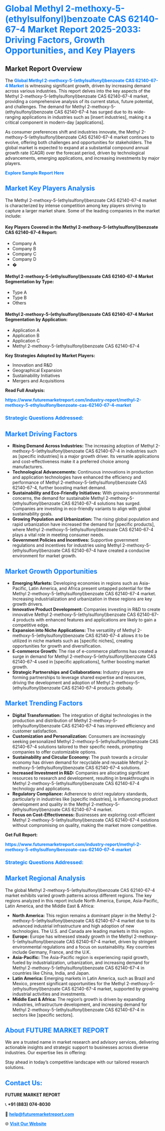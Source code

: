 <h1 style="color: #007BFF;">Global Methyl 2-methoxy-5-(ethylsulfonyl)benzoate CAS 62140-67-4 Market Report 2025-2033: Driving Factors, Growth Opportunities, and Key Players</h1>

<section id="overview">
<h2>Market Report Overview</h2>
<p>The <a href="https://www.futuremarketreport.com/industry-report/methyl-2-methoxy-5-ethylsulfonylbenzoate-cas-62140-67-4-market" style="color: #007BFF; text-decoration: none;"><strong>Global Methyl 2-methoxy-5-(ethylsulfonyl)benzoate CAS 62140-67-4 Market</strong></a> is witnessing significant growth, driven by increasing demand across various industries. This report delves into the key aspects of the Methyl 2-methoxy-5-(ethylsulfonyl)benzoate CAS 62140-67-4 market, providing a comprehensive analysis of its current status, future potential, and challenges. The demand for Methyl 2-methoxy-5-(ethylsulfonyl)benzoate CAS 62140-67-4 has surged due to its wide-ranging applications in industries such as [insert industries], making it a critical component in modern-day [applications].</p>
<p>As consumer preferences shift and industries innovate, the Methyl 2-methoxy-5-(ethylsulfonyl)benzoate CAS 62140-67-4 market continues to evolve, offering both challenges and opportunities for stakeholders. The global market is expected to expand at a substantial compound annual growth rate (CAGR) over the forecast period, driven by technological advancements, emerging applications, and increasing investments by major players.</p>
</section>

<section id="overview">
<p><a href="https://www.futuremarketreport.com/request-sample/reportId=113011" style="color: #007BFF; text-decoration: none;"><strong>Explore Sample Report Here</strong></a></p>
</section>

<section id="key-players">
<h2 style="color: #007BFF;">Market Key Players Analysis</h2>
<p>The Methyl 2-methoxy-5-(ethylsulfonyl)benzoate CAS 62140-67-4 market is characterized by intense competition among key players striving to capture a larger market share. Some of the leading companies in the market include:</p>
<h4>Key Players Covered in the Methyl 2-methoxy-5-(ethylsulfonyl)benzoate CAS 62140-67-4 Report:</h4>
<ul><li>Company A</li><li>Company B</li><li>Company C</li><li>Company D</li><li>�</li></ul>
<h4>Methyl 2-methoxy-5-(ethylsulfonyl)benzoate CAS 62140-67-4 Market Segmentation by Type:</h4>
<ul><li>Type A</li><li>Type B</li><li>Others</li></ul>

<h4>Methyl 2-methoxy-5-(ethylsulfonyl)benzoate CAS 62140-67-4 Market Segmentation by Application:</h4>
<ul><li>Application A</li><li>Application B</li><li>Application C</li><li>Methyl 2-methoxy-5-(ethylsulfonyl)benzoate CAS 62140-67-4</li></ul>
<p><strong>Key Strategies Adopted by Market Players:</strong></p>
<ul>
<li>Innovation and R&D</li>
<li>Geographical Expansion</li>
<li>Sustainability Initiatives</li>
<li>Mergers and Acquisitions</li>
</ul>
</section>

<section>
<p><strong>Read Full Analysis: </strong></p><a href="https://www.futuremarketreport.com/industry-report/methyl-2-methoxy-5-ethylsulfonylbenzoate-cas-62140-67-4-market" style="color: #007BFF; text-decoration: none;"><strong>https://www.futuremarketreport.com/industry-report/methyl-2-methoxy-5-ethylsulfonylbenzoate-cas-62140-67-4-market</strong></a>
<h3 style="color: #007BFF;">Strategic Questions Addressed:</h3>
</section>

<section id="driving-factors">
<h2 style="color: #007BFF;">Market Driving Factors</h2>
<ul>
<li><strong>Rising Demand Across Industries:</strong> The increasing adoption of Methyl 2-methoxy-5-(ethylsulfonyl)benzoate CAS 62140-67-4 in industries such as [specific industries] is a major growth driver. Its versatile applications and cost-effectiveness make it a preferred choice among manufacturers.</li>
<li><strong>Technological Advancements:</strong> Continuous innovations in production and application technologies have enhanced the efficiency and performance of Methyl 2-methoxy-5-(ethylsulfonyl)benzoate CAS 62140-67-4, further boosting market demand.</li>
<li><strong>Sustainability and Eco-Friendly Initiatives:</strong> With growing environmental concerns, the demand for sustainable Methyl 2-methoxy-5-(ethylsulfonyl)benzoate CAS 62140-67-4 solutions has surged. Companies are investing in eco-friendly variants to align with global sustainability goals.</li>
<li><strong>Growing Population and Urbanization:</strong> The rising global population and rapid urbanization have increased the demand for [specific products], where Methyl 2-methoxy-5-(ethylsulfonyl)benzoate CAS 62140-67-4 plays a vital role in meeting consumer needs.</li>
<li><strong>Government Policies and Incentives:</strong> Supportive government regulations and incentives for industries using Methyl 2-methoxy-5-(ethylsulfonyl)benzoate CAS 62140-67-4 have created a conducive environment for market growth.</li>
</ul>
</section>

<section id="growth-opportunities">
<h2 style="color: #007BFF;">Market Growth Opportunities</h2>
<ul>
<li><strong>Emerging Markets:</strong> Developing economies in regions such as Asia-Pacific, Latin America, and Africa present untapped potential for the Methyl 2-methoxy-5-(ethylsulfonyl)benzoate CAS 62140-67-4 market. Increasing industrialization and urbanization in these regions are key growth drivers.</li>
<li><strong>Innovative Product Development:</strong> Companies investing in R&D to create innovative Methyl 2-methoxy-5-(ethylsulfonyl)benzoate CAS 62140-67-4 products with enhanced features and applications are likely to gain a competitive edge.</li>
<li><strong>Expansion into Niche Applications:</strong> The versatility of Methyl 2-methoxy-5-(ethylsulfonyl)benzoate CAS 62140-67-4 allows it to be utilized in niche markets such as [specific niches], creating opportunities for growth and diversification.</li>
<li><strong>E-commerce Growth:</strong> The rise of e-commerce platforms has created a surge in demand for Methyl 2-methoxy-5-(ethylsulfonyl)benzoate CAS 62140-67-4 used in [specific applications], further boosting market growth.</li>
<li><strong>Strategic Partnerships and Collaborations:</strong> Industry players are forming partnerships to leverage shared expertise and resources, driving the development and adoption of Methyl 2-methoxy-5-(ethylsulfonyl)benzoate CAS 62140-67-4 products globally.</li>
</ul>
</section>

<section id="trending-factors">
<h2 style="color: #007BFF;">Market Trending Factors</h2>
<ul>
<li><strong>Digital Transformation:</strong> The integration of digital technologies in the production and distribution of Methyl 2-methoxy-5-(ethylsulfonyl)benzoate CAS 62140-67-4 has improved efficiency and customer satisfaction.</li>
<li><strong>Customization and Personalization:</strong> Consumers are increasingly seeking personalized Methyl 2-methoxy-5-(ethylsulfonyl)benzoate CAS 62140-67-4 solutions tailored to their specific needs, prompting companies to offer customizable options.</li>
<li><strong>Sustainability and Circular Economy:</strong> The push towards a circular economy has driven demand for recyclable and reusable Methyl 2-methoxy-5-(ethylsulfonyl)benzoate CAS 62140-67-4 solutions.</li>
<li><strong>Increased Investment in R&D:</strong> Companies are allocating significant resources to research and development, resulting in breakthroughs in Methyl 2-methoxy-5-(ethylsulfonyl)benzoate CAS 62140-67-4 technology and applications.</li>
<li><strong>Regulatory Compliance:</strong> Adherence to strict regulatory standards, particularly in industries like [specific industries], is influencing product development and quality in the Methyl 2-methoxy-5-(ethylsulfonyl)benzoate CAS 62140-67-4 market.</li>
<li><strong>Focus on Cost-Effectiveness:</strong> Businesses are exploring cost-efficient Methyl 2-methoxy-5-(ethylsulfonyl)benzoate CAS 62140-67-4 solutions without compromising on quality, making the market more competitive.</li>
</ul>
</section>

<section>
<p><strong>Get Full Report: </strong></p><a href="https://www.futuremarketreport.com/industry-report/methyl-2-methoxy-5-ethylsulfonylbenzoate-cas-62140-67-4-market" style="color: #007BFF; text-decoration: none;"><strong>https://www.futuremarketreport.com/industry-report/methyl-2-methoxy-5-ethylsulfonylbenzoate-cas-62140-67-4-market</strong></a>
<h3 style="color: #007BFF;">Strategic Questions Addressed:</h3>
</section>


<section id="regional-analysis">
<h2 style="color: #007BFF;">Market Regional Analysis</h2>
<p>The global Methyl 2-methoxy-5-(ethylsulfonyl)benzoate CAS 62140-67-4 market exhibits varied growth patterns across different regions. The key regions analyzed in this report include North America, Europe, Asia-Pacific, Latin America, and the Middle East & Africa:</p>
<ul>
<li><strong>North America:</strong> This region remains a dominant player in the Methyl 2-methoxy-5-(ethylsulfonyl)benzoate CAS 62140-67-4 market due to its advanced industrial infrastructure and high adoption of new technologies. The U.S. and Canada are leading markets in this region.</li>
<li><strong>Europe:</strong> Europe has witnessed steady growth in the Methyl 2-methoxy-5-(ethylsulfonyl)benzoate CAS 62140-67-4 market, driven by stringent environmental regulations and a focus on sustainability. Key countries include Germany, France, and the U.K.</li>
<li><strong>Asia-Pacific:</strong> The Asia-Pacific region is experiencing rapid growth, fueled by industrialization, urbanization, and increasing demand for Methyl 2-methoxy-5-(ethylsulfonyl)benzoate CAS 62140-67-4 in countries like China, India, and Japan.</li>
<li><strong>Latin America:</strong> Emerging markets in Latin America, such as Brazil and Mexico, present significant opportunities for the Methyl 2-methoxy-5-(ethylsulfonyl)benzoate CAS 62140-67-4 market, supported by growing industrial activities and investments.</li>
<li><strong>Middle East & Africa:</strong> The region’s growth is driven by expanding industries, infrastructure development, and increasing demand for Methyl 2-methoxy-5-(ethylsulfonyl)benzoate CAS 62140-67-4 in sectors like [specific sectors].</li>
</ul>
</section>

<footer>
<h2 style="color: #007BFF;">About FUTURE MARKET REPORT</h2>
<p>We are a trusted name in market research and advisory services, delivering actionable insights and strategic support to businesses across diverse industries. Our expertise lies in offering:</p>

<p>Stay ahead in today’s competitive landscape with our tailored research solutions.</p>

<h2 style="color: #007BFF;">Contact Us:</h2>
<p><strong>FUTURE MARKET REPORT</strong></p>
<p>📞 <strong>+91 (883) 074-8030</strong></p>
<p>📧 <strong><a href="mailto:help@futuremarketreport.com" style="color: #007BFF;">help@futuremarketreport.com</a></strong></p>
<p>🌐 <strong><a href="https://www.futuremarketreport.com/" style="color: #007BFF;">Visit Our Website</a></strong></p>
</footer>